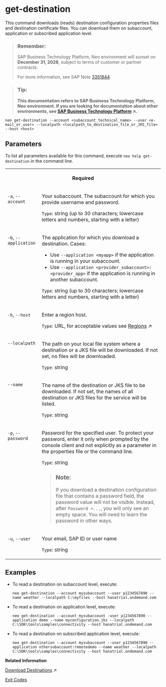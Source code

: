 <!-- loiobc623358916d47b48077b0e25b626a62 -->

# get-destination

This command downloads \(reads\) destination configuration properties files and destination certificate files. You can download them on subaccount, application or subscribed application level.



> ### Remember:  
> SAP Business Technology Platform, Neo environment will sunset on **December 31, 2028**, subject to terms of customer or partner contracts.
> 
> For more information, see SAP Note [3351844](https://launchpad.support.sap.com/#/notes/3351844).

> ### Tip:  
> **This documentation refers to SAP Business Technology Platform, Neo environment. If you are looking for documentation about other environments, see [SAP Business Technology Platform](https://help.sap.com/viewer/65de2977205c403bbc107264b8eccf4b/Cloud/en-US/6a2c1ab5a31b4ed9a2ce17a5329e1dd8.html "SAP Business Technology Platform (SAP BTP) is an integrated offering comprised of four technology portfolios: database and data management, application development and integration, analytics, and intelligent technologies. The platform offers users the ability to turn data into business value, compose end-to-end business processes, and build and extend SAP applications quickly.") :arrow_upper_right:.**



```
neo get-destination --account <subaccount_technical_name> --user <e-mail_or_user> --localpath <localpath_to_destination_file_or_JKS_file> --host <host>
```



## Parameters



To list all parameters available for this command, execute `neo help get-destination` in the command line.


<table>
<tr>
<th valign="top" colspan="2">

Required



</th>
</tr>
<tr>
<td valign="top">

`-a`, `--account` 



</td>
<td valign="top">

Your subaccount. The subaccount for which you provide username and password.

`Type`: string \(up to 30 characters; lowercase letters and numbers, starting with a letter\)



</td>
</tr>
<tr>
<td valign="top">

`-b`, `--application` 



</td>
<td valign="top">

The application for which you download a destination. Cases:

-   Use `--application <myapp>` if the application is running in your subaccount.
-   Use `--application <provider_subaccount>:<provider_app>` if the application is running in another subaccount.

`Type`: string \(up to 30 characters; lowercase letters and numbers, starting with a letter\)



</td>
</tr>
<tr>
<td valign="top">

`-h`, `--host` 



</td>
<td valign="top">

Enter a region host.

`Type`: URL, for acceptable values see [Regions](https://help.sap.com/viewer/65de2977205c403bbc107264b8eccf4b/Cloud/en-US/350356d1dc314d3199dca15bd2ab9b0e.html "You can deploy applications in different regions. Each region represents a geographical location (for example, Europe, US East) where applications, data, or services are hosted.") :arrow_upper_right:



</td>
</tr>
<tr>
<td valign="top">

`--localpath`



</td>
<td valign="top">

The path on your local file system where a destination or a JKS file will be downloaded. If not set, no files will be downloaded.

`Type`: string



</td>
</tr>
<tr>
<td valign="top">

`--name`



</td>
<td valign="top">

The name of the destination or JKS file to be downloaded. If not set, the names of all destination or JKS files for the service will be listed.

`Type`: string



</td>
</tr>
<tr>
<td valign="top">

`-p`, `--password` 



</td>
<td valign="top">

Password for the specified user. To protect your password, enter it only when prompted by the console client and not explicitly as a parameter in the properties file or the command line.

`Type`: string

> ### Note:  
> If you download a destination configuration file that contains a password field, the password value will not be visible. Instead, after `Password =...`, you will only see an empty space. You will need to learn the password in other ways.



</td>
</tr>
<tr>
<td valign="top">

`-u`, `--user` 



</td>
<td valign="top">

Your email, SAP ID or user name

`Type`: string



</td>
</tr>
</table>



## Examples

-   To read a destination on subaccount level, execute:

    ```
    neo get-destination --account mysubaccount --user p1234567890 --name weather --localpath C:\myfiles --host hanatrial.ondemand.com 
    ```

-   To read a destination on application level, execute:

    ```
    neo get-destination --account mysubaccount -user p1234567890 --application demo --name myconfiguration.jks --localpath C:\SDK\tools\samples\connectivity --host hanatrial.ondemand.com
    ```

-   To read a destination on subscribed application level, execute:

    ```
    neo get-destination --account mysubaccount --user p1234567890 --application othersubaccount:remotedemo --name weather --localpath C:\SDK\tools\samples\connectivity --host hanatrial.ondemand.com
    ```


**Related Information**  


[Download Destinations](https://help.sap.com/viewer/b865ed651e414196b39f8922db2122c7/Cloud/en-US/f02a359183c74429a9d82b23feb15243.html "") :arrow_upper_right:

[Exit Codes](exit-codes-7886796.md "")


